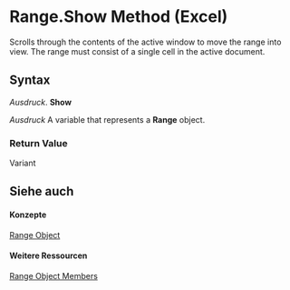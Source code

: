 
# Range.Show Method (Excel)

Scrolls through the contents of the active window to move the range into view. The range must consist of a single cell in the active document.


## Syntax

 _Ausdruck_. **Show**

 _Ausdruck_ A variable that represents a **Range** object.


### Return Value

Variant


## Siehe auch


#### Konzepte


[Range Object](b8207778-0dcc-4570-1234-f130532cc8cd.md)
#### Weitere Ressourcen


[Range Object Members](http://msdn.microsoft.com/library/4336bf81-1e63-7e44-1792-baf366a027a7%28Office.15%29.aspx)